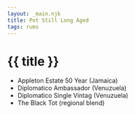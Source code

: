 ```yaml
---
layout: _main.njk
title: Pot Still Long Aged
tags: rums
---
```

<!-- markdownlint-disable MD025 -->
# {{ title }}
<!-- markdownlint-disable MD025 -->

* Appleton Estate 50 Year (Jamaica)
* Diplomatico Ambassador (Venuzuela)
* Diplomatico Single Vintag (Venuzuela)
* The Black Tot (regional blend)
